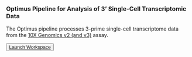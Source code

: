 ### Optimus Pipeline for Analysis of 3’ Single-Cell Transcriptomic Data

The Optimus pipeline processes 3-prime single-cell transcriptome data from the [10X Genomics v2 (and v3)](https://www.10xgenomics.com/solutions/single-cell) assay.

<button dark>[Launch Workspace](https://anvil.terra.bio/#workspaces/help-gatk/HCA_Optimus_Pipeline)</button>
